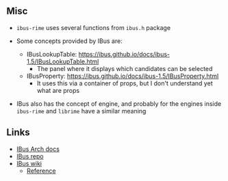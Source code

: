 ## Misc

- `ibus-rime` uses several functions from `ibus.h` package
- Some concepts provided by IBus are:
    - IBusLookupTable: https://ibus.github.io/docs/ibus-1.5/IBusLookupTable.html
        - The panel where it displays which candidates can be selected
    - IBusProperty: https://ibus.github.io/docs/ibus-1.5/IBusProperty.html
        - It uses this via a container of props, but I don't understand yet what are props

- IBus also has the concept of engine, and probably for the engines inside `ibus-rime` and `librime` have a similar meaning

## Links

- [IBus Arch docs](https://wiki.archlinux.org/title/IBus)
- [IBus repo](https://github.com/ibus/ibus)
- [IBus wiki](https://github.com/ibus/ibus/wiki/ReadMe)
    - [Reference](https://ibus.github.io/docs/ibus-1.5/ch01.html)
